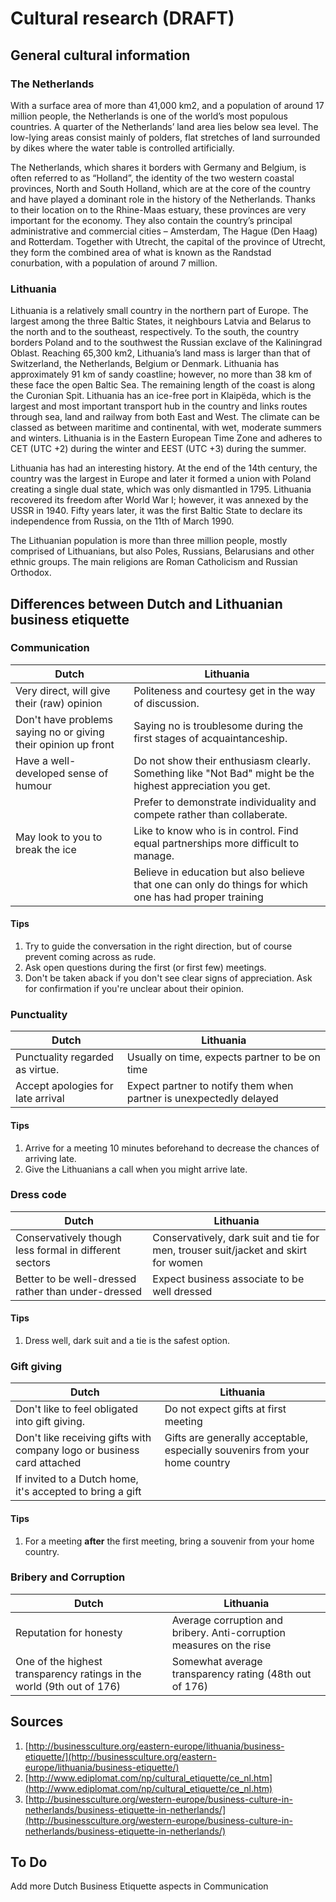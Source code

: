 #	Cultural research	(DRAFT)

## General cultural information

### The Netherlands

With a surface area of more than 41,000 km2, and a population of around 17 million people, the Netherlands is one of the world’s most populous countries. A quarter of the Netherlands’ land area lies below sea level. The low-lying areas consist mainly of polders, flat stretches of land surrounded by dikes where the water table is controlled artificially.

The Netherlands, which shares it borders with Germany and Belgium, is often referred to as “Holland”, the identity of the two western coastal provinces, North and South Holland, which are at the core of the country and have played a dominant role in the history of the Netherlands. Thanks to their location on to the Rhine-Maas estuary, these provinces are very important for the economy. They also contain the country’s principal administrative and commercial cities – Amsterdam, The Hague (Den Haag) and Rotterdam. Together with Utrecht, the capital of the province of Utrecht, they form the combined area of what is known as the Randstad conurbation, with a population of around 7 million.

### Lithuania

Lithuania is a relatively small country in the northern part of Europe. The largest among the three Baltic States, it neighbours Latvia and Belarus to the north and to the southeast, respectively. To the south, the country borders Poland and to the southwest the Russian exclave of the Kaliningrad Oblast. Reaching 65,300 km2, Lithuania’s land mass is larger than that of Switzerland, the Netherlands, Belgium or Denmark. Lithuania has approximately 91 km of sandy coastline; however, no more than 38 km of these face the open Baltic Sea. The remaining length of the coast is along the Curonian Spit. Lithuania has an ice-free port in Klaipëda, which is the largest and most important transport hub in the country and links routes through sea, land and railway from both East and West. The climate can be classed as between maritime and continental, with wet, moderate summers and winters. Lithuania is in the Eastern European Time Zone and adheres to CET (UTC +2) during the winter and EEST (UTC +3) during the summer.

Lithuania has had an interesting history. At the end of the 14th century, the country was the largest in Europe and later it formed a union with Poland creating a single dual state, which was only dismantled in 1795. Lithuania recovered its freedom after World War I; however, it was annexed by the USSR in 1940. Fifty years later, it was the first Baltic State to declare its independence from Russia, on the 11th of March 1990.

The Lithuanian population is more than three million people, mostly comprised of Lithuanians, but also Poles, Russians, Belarusians and other ethnic groups. The main religions are Roman Catholicism and Russian Orthodox.

## Differences between Dutch and Lithuanian business etiquette

### Communication

| Dutch                                      | Lithuania                                                                                                 |
| -------                                    | -----------                                                                                               |
| Very direct, will give their (raw) opinion | Politeness and courtesy get in the way of discussion.                                                     |
| Don't have problems saying no or giving their opinion up front  | Saying no is troublesome during the first stages of acquaintanceship.                |
| Have a well-developed sense of humour                                           | Do not show their enthusiasm clearly. Something like "Not Bad" might be the highest appreciation you get. |
|                                            | Prefer to demonstrate individuality and compete rather than collaberate.                                  |
| May look to you to break the ice           | Like to know who is in control. Find equal partnerships more difficult to manage.                         |
|                                            | Believe in education but also believe that one can only do things for which one has had proper training   |

#### Tips
1.	Try to guide the conversation in the right direction, but of course prevent coming across as rude.
2.	Ask open questions during the first (or first few) meetings.
3.	Don't be taken aback if you don't see clear signs of appreciation. Ask for confirmation if you're unclear about their opinion.

### Punctuality

| Dutch   | Lithuania   |
| ------- | ----------- |
| Punctuality regarded as virtue. | Usually on time, expects partner to be on time |
| Accept apologies for late arrival | Expect partner to notify them when partner is unexpectedly delayed|

#### Tips
1.	Arrive for a meeting 10 minutes beforehand to decrease the chances of arriving late.
2.	Give the Lithuanians a call when you might arrive late.

### Dress code

| Dutch   | Lithuania   |
| ------- | ----------- |
| Conservatively though less formal in different sectors | Conservatively, dark suit and tie for men, trouser suit/jacket and skirt for women |
| Better to be well-dressed rather than under-dressed    | Expect business associate to be well dressed |

#### Tips
1.	Dress well, dark suit and a tie is the safest option.

### Gift giving
| Dutch		| Lithuania |
| --------- | --------- |
| Don't like to feel obligated into gift giving. | Do not expect gifts at first meeting |
| Don't like receiving gifts with company logo or business card attached | Gifts are generally acceptable, especially souvenirs from your home country |
| If invited to a Dutch home, it's accepted to bring a gift |	|

#### Tips
1. For a meeting **after** the first meeting, bring a souvenir from your home country.

### Bribery and Corruption

| Dutch   | Lithuania   |
| ------- | ----------- |
| Reputation for honesty												| Average corruption and bribery. Anti-corruption measures on the rise |
| One of the highest transparency ratings in the world (9th out of 176) | Somewhat average transparency rating (48th out of 176)			   |

## Sources

1. [http://businessculture.org/eastern-europe/lithuania/business-etiquette/](http://businessculture.org/eastern-europe/lithuania/business-etiquette/)
2. [http://www.ediplomat.com/np/cultural_etiquette/ce_nl.htm](http://www.ediplomat.com/np/cultural_etiquette/ce_nl.htm)
3. [http://businessculture.org/western-europe/business-culture-in-netherlands/business-etiquette-in-netherlands/](http://businessculture.org/western-europe/business-culture-in-netherlands/business-etiquette-in-netherlands/)

## To Do

Add more Dutch Business Etiquette aspects in Communication


